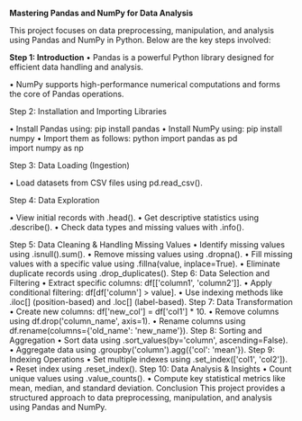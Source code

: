 **Mastering Pandas and NumPy for Data Analysis**

This project focuses on data preprocessing, manipulation, and analysis using Pandas and NumPy in Python. Below are the key steps involved:

**Step 1: Introduction**
•	Pandas is a powerful Python library designed for efficient data handling and analysis.

•	NumPy supports high-performance numerical computations and forms the core of Pandas operations.

Step 2: Installation and Importing Libraries

•	Install Pandas using: pip install pandas
•	Install NumPy using: pip install numpy
•	Import them as follows:
python
import pandas as pd  
import numpy as np  

Step 3: Data Loading (Ingestion)

•	Load datasets from CSV files using pd.read_csv().

Step 4: Data Exploration

•	View initial records with .head().
•	Get descriptive statistics using .describe().
•	Check data types and missing values with .info().

Step 5: Data Cleaning & Handling Missing Values
•	Identify missing values using .isnull().sum().
•	Remove missing values using .dropna().
•	Fill missing values with a specific value using .fillna(value, inplace=True).
•	Eliminate duplicate records using .drop_duplicates().
Step 6: Data Selection and Filtering
•	Extract specific columns: df[['column1', 'column2']].
•	Apply conditional filtering: df[df['column'] > value].
•	Use indexing methods like .iloc[] (position-based) and .loc[] (label-based).
Step 7: Data Transformation
•	Create new columns: df['new_col'] = df['col1'] * 10.
•	Remove columns using df.drop('column_name', axis=1).
•	Rename columns using df.rename(columns={'old_name': 'new_name'}).
Step 8: Sorting and Aggregation
•	Sort data using .sort_values(by='column', ascending=False).
•	Aggregate data using .groupby('column').agg({'col': 'mean'}).
Step 9: Indexing Operations
•	Set multiple indexes using .set_index(['col1', 'col2']).
•	Reset index using .reset_index().
Step 10: Data Analysis & Insights
•	Count unique values using .value_counts().
•	Compute key statistical metrics like mean, median, and standard deviation.
Conclusion
This project provides a structured approach to data preprocessing, manipulation, and analysis using Pandas and NumPy. 

